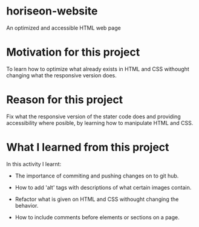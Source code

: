 # horiseon-website
An optimized and accessible HTML web page 

# Motivation for this project 

To learn how to optimize what already exists in HTML and CSS withought changing what the responsive version does.

# Reason for this project 

Fix what the responsive version of the stater code does and providing accessibility where posible, by learning how to manipulate HTML and CSS.

# What I learned from this project

In this activity I learnt:

* The importance of commiting and pushing changes on to git hub. 

* How to add 'alt' tags with descriptions of what certain images contain.

* Refactor what is given on HTML and CSS withought changing the behavior.

* How to include comments before elements or sections on a page. 
